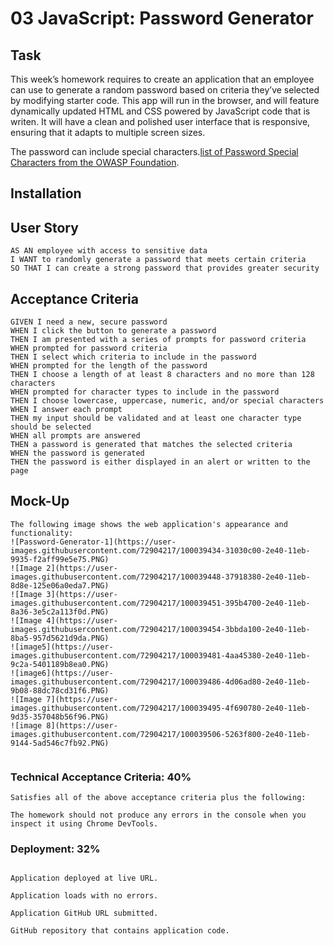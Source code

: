 # 03 JavaScript: Password Generator

## Task

This week’s homework requires  to create an application that an employee can use to generate a random password based on criteria they’ve selected by modifying starter code. This app will run in the browser, and will feature dynamically updated HTML and CSS powered by JavaScript code that is writen. It will have a clean and polished user interface that is responsive, ensuring that it adapts to multiple screen sizes.

The password can include special characters.[list of Password Special Characters from the OWASP Foundation](https://www.owasp.org/index.php/Password_special_characters).

## Installation


## User Story

```
AS AN employee with access to sensitive data
I WANT to randomly generate a password that meets certain criteria
SO THAT I can create a strong password that provides greater security
```

## Acceptance Criteria

```
GIVEN I need a new, secure password
WHEN I click the button to generate a password
THEN I am presented with a series of prompts for password criteria
WHEN prompted for password criteria
THEN I select which criteria to include in the password
WHEN prompted for the length of the password
THEN I choose a length of at least 8 characters and no more than 128 characters
WHEN prompted for character types to include in the password
THEN I choose lowercase, uppercase, numeric, and/or special characters
WHEN I answer each prompt
THEN my input should be validated and at least one character type should be selected
WHEN all prompts are answered
THEN a password is generated that matches the selected criteria
WHEN the password is generated
THEN the password is either displayed in an alert or written to the page
```

## Mock-Up
```
The following image shows the web application's appearance and functionality:
![Password-Generator-1](https://user-images.githubusercontent.com/72904217/100039434-31030c00-2e40-11eb-9935-f2aff99e5e75.PNG)
![Image 2](https://user-images.githubusercontent.com/72904217/100039448-37918380-2e40-11eb-8d8e-125e06a0eda7.PNG)
![Image 3](https://user-images.githubusercontent.com/72904217/100039451-395b4700-2e40-11eb-8a36-3e5c2a113f0d.PNG)
![Image 4](https://user-images.githubusercontent.com/72904217/100039454-3bbda100-2e40-11eb-8ba5-957d5621d9da.PNG)
![image5](https://user-images.githubusercontent.com/72904217/100039481-4aa45380-2e40-11eb-9c2a-5401189b8ea0.PNG)
![image6](https://user-images.githubusercontent.com/72904217/100039486-4d06ad80-2e40-11eb-9b08-88dc78cd31f6.PNG)
![Image 7](https://user-images.githubusercontent.com/72904217/100039495-4f690780-2e40-11eb-9d35-357048b56f96.PNG)
![image 8](https://user-images.githubusercontent.com/72904217/100039506-5263f800-2e40-11eb-9144-5ad546c7fb92.PNG)


```


### Technical Acceptance Criteria: 40%
```
Satisfies all of the above acceptance criteria plus the following:

The homework should not produce any errors in the console when you inspect it using Chrome DevTools.
```



### Deployment: 32%
```

Application deployed at live URL.

Application loads with no errors.

Application GitHub URL submitted.

GitHub repository that contains application code.
```

